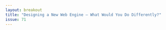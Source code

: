 ```yaml
---
layout: breakout
title: "Designing a New Web Engine — What Would You Do Differently?"
issue: 71
---
```

